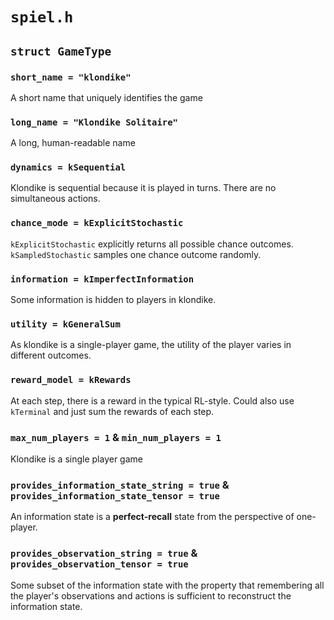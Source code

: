 # `spiel.h`
## `struct GameType`
### `short_name = "klondike"`
A short name that uniquely identifies the game

### `long_name = "Klondike Solitaire"`
A long, human-readable name

### `dynamics = kSequential`
Klondike is sequential because it is played in turns. There are no simultaneous actions.

### `chance_mode = kExplicitStochastic`
`kExplicitStochastic` explicitly returns all possible chance outcomes.
`kSampledStochastic` samples one chance outcome randomly. 

### `information = kImperfectInformation`
Some information is hidden to players in klondike.

### `utility = kGeneralSum`
As klondike is a single-player game, the utility of the player varies in different outcomes.

### `reward_model = kRewards`
At each step, there is a reward in the typical RL-style. Could also use `kTerminal` and just sum the
rewards of each step.

### `max_num_players = 1` & `min_num_players = 1`
Klondike is a single player game

### `provides_information_state_string = true` & `provides_information_state_tensor = true`
An information state is a __perfect-recall__ state from the perspective of one-player.

### `provides_observation_string = true` & `provides_observation_tensor = true`
Some subset of the information state with the property that remembering all the player's observations
and actions is sufficient to reconstruct the information state.

## 
